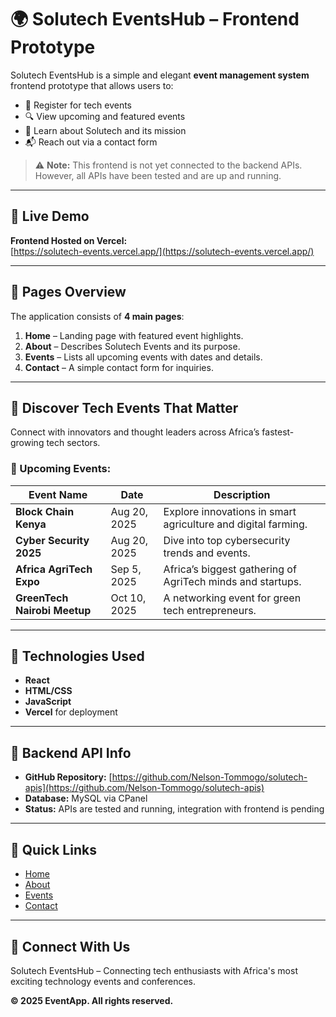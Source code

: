 # 🌍 Solutech EventsHub – Frontend Prototype

Solutech EventsHub is a simple and elegant **event management system** frontend prototype that allows users to:

- 🌟 Register for tech events  
- 🔍 View upcoming and featured events  
- 📄 Learn about Solutech and its mission  
- 📬 Reach out via a contact form  

> ⚠️ **Note:** This frontend is not yet connected to the backend APIs. However, all APIs have been tested and are up and running.

---

## 🔗 Live Demo

**Frontend Hosted on Vercel:**  
[https://solutech-events.vercel.app/](https://solutech-events.vercel.app/)

---

## 🧩 Pages Overview

The application consists of **4 main pages**:

1. **Home** – Landing page with featured event highlights.
2. **About** – Describes Solutech Events and its purpose.
3. **Events** – Lists all upcoming events with dates and details.
4. **Contact** – A simple contact form for inquiries.

---

## 🎯 Discover Tech Events That Matter

Connect with innovators and thought leaders across Africa’s fastest-growing tech sectors.

### 🌿 Upcoming Events:

| Event Name                  | Date         | Description                                                      |
|-----------------------------|--------------|------------------------------------------------------------------|
| **Block Chain Kenya**       | Aug 20, 2025 | Explore innovations in smart agriculture and digital farming.    |
| **Cyber Security 2025**     | Aug 20, 2025 | Dive into top cybersecurity trends and events.                   |
| **Africa AgriTech Expo**    | Sep 5, 2025  | Africa’s biggest gathering of AgriTech minds and startups.       |
| **GreenTech Nairobi Meetup**| Oct 10, 2025 | A networking event for green tech entrepreneurs.                 |

---

## 🚀 Technologies Used

- **React**
- **HTML/CSS**
- **JavaScript**
- **Vercel** for deployment

---

## 🔧 Backend API Info

- **GitHub Repository:** [https://github.com/Nelson-Tommogo/solutech-apis](https://github.com/Nelson-Tommogo/solutech-apis)  
- **Database:** MySQL via CPanel  
- **Status:** APIs are tested and running, integration with frontend is pending

---

## 🔗 Quick Links

- [Home](https://solutech-events.vercel.app/)
- [About](https://solutech-events.vercel.app/about)
- [Events](https://solutech-events.vercel.app/events)
- [Contact](https://solutech-events.vercel.app/contact)

---

## 🤝 Connect With Us

Solutech EventsHub – Connecting tech enthusiasts with Africa's most exciting technology events and conferences.

**© 2025 EventApp. All rights reserved.**
